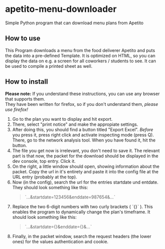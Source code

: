 # apetito-menu-downloader
Simple Python program that can download menu plans from Apetito

## How to use
This Program downloads a menu from the food deliverer Apetito and puts the data into a pre-defined Template. It is optimized on HTML, so you can display the data on e.g. a screen for all coworkers / students to see. It can be used to compile a printed sheet as well.

## How to install
**Please note:** If you understand these instructions, you can use any browser that supports them. <br> They have been written for firefox, so if you don't understand them, *please use firefox!*
1. Go to the plan you want to display and hit export.
2. There, select "print notice" and make the appropiate settings.
3. After doing this, you should find a button titled "Export Excel". *Before* you press it, press right click and activate inspecting mode (press Q). There, go to the network analysis tool. When you have found it, hit the button.
4. The file you get now is irrelevant, you don't need to save it. The relevant part is that now, the packet for the download should be displayed in the dev console, top entry. Click it.
5. On the right, a little window should open, showing information about the packet. Copy the url in it's entirety and paste it into the config file at the URL entry (probably at the top).
6. Now (in the config), search the url for the entries startdate und entdate. They should look something like this:
   > ˋ...&startdate=123456&enddate=987654&...ˋ
7. Replace the two 6-digit numbers with two curly brackets ( ˋ{}ˋ ). This enables the program to dynamically change the plan's timeframe. It should look something like this:
   > ˋ...&startdate={}&enddate={}&...ˋ
8. Finally, in the packet window, search the request headers (the lower ones) for the values authentication and cookie.
